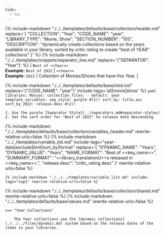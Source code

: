 ```yaml
---
hide:
  - toc
---
```

{%
    include-markdown "./../../templates/defaults/base/collection/header.md"
    replace='{
        "COLLECTION": "Year", 
        "CODE_NAME": "year",
        "LIBRARY_TYPE": "Movie, Show", 
        "SECTION_NUMBER": "105", 
        "DESCRIPTION": "dynamically create collections based on the years available in your library, sorted by critic rating to create \"best of YEAR\" collections"
    }'
%}
{% include-markdown "./../../templates/snippets/separator_line.md" replace='{"SEPARATOR": "Year"}' %}
| `Best of <<Year>>`<br>**Example:** `Best of 2022` | `<<Year>>`<br>**Example:** `2022` | Collection of Movies/Shows that have this Year. |

{% include-markdown "./../../templates/defaults/base/mid.md" replace='{"CODE_NAME": "year"}' include-tags='all|movie|show' %}
    ```yaml
    libraries:
      Movies:
        collection_files:
          - default: year
            template_variables:
              sep_style: purple #(1)!
              sort_by: title.asc 
              sort_by_2022: release.desc #(2)!
    ```

    1. Use the purple [Separator Style](../separators.md#separator-styles)
    2. Set the sort order for "Best of 2022" to release date descending

{% include-markdown "./../../templates/defaults/base/collection/variables_header.md" rewrite-relative-urls=false %}
    {%
        include-markdown "./../../templates/variable_list.md"
        include-tags="year-data|exclude|limit|sort_by|format"
        replace='{
            "DYNAMIC_NAME": "Years", 
            "DYNAMIC_VALUE": "Years",
            "NAME_FORMAT": "Best of <<key_name>>",
            "SUMMARY_FORMAT": "<<library_translationU>>s released in <<key_name>>.",
            "release.desc": "critic_rating.desc"
        }'
        rewrite-relative-urls=false
    %}

    {% include-markdown "./../../templates/variable_list.md" include-tags="sup1" rewrite-relative-urls=false %}

{% include-markdown "./../../templates/defaults/base/collection/shared.md" rewrite-relative-urls=false %}
{% include-markdown "./../../templates/defaults/base/values.md" rewrite-relative-urls=false %}

    === "Year Collections"
        
        The Year collections use the [dynamic collections](./../../files/dynamic.md) system based on the release dates of the items in your libraries.
